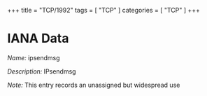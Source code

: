 +++
title = "TCP/1992"
tags = [ "TCP" ]
categories = [ "TCP" ]
+++

# IANA Data

_Name:_ ipsendmsg

_Description:_ IPsendmsg

_Note:_ This entry records an unassigned but widespread use

